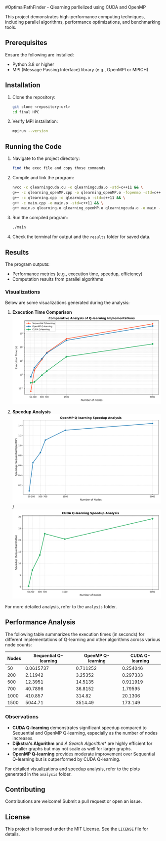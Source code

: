 #OptimalPathFinder - Qlearning parllelized using CUDA and OpenMP 

This project demonstrates high-performance computing techniques, including parallel algorithms, performance optimizations, and benchmarking tools.

## Prerequisites

Ensure the following are installed:
- Python 3.8 or higher
- MPI (Message Passing Interface) library (e.g., OpenMPI or MPICH)

## Installation

1. Clone the repository:
   ```bash
   git clone <repository-url>
   cd final HPC
   ```

2. Verify MPI installation:
   ```bash
   mpirun --version
   ```

## Running the Code

1. Navigate to the project directory:
   ```bash
   find the exec file and copy those commands
   ```

2. Compile and link the program:
   ```bash
   nvcc -c qlearningcuda.cu -o qlearningcuda.o -std=c++11 && \
   g++ -c qlearning_openMP.cpp -o qlearning_openMP.o -fopenmp -std=c++11 && \
   g++ -c qlearning.cpp -o qlearning.o -std=c++11 && \
   g++ -c main.cpp -o main.o -std=c++11 && \
   g++ main.o qlearning.o qlearning_openMP.o qlearningcuda.o -o main -fopenmp -L/usr/local/cuda/lib64 -lcuda -lcudart -lcurand
   ```

3. Run the compiled program:
   ```bash
   ./main
   ```

4. Check the terminal for output and the `results` folder for saved data.

## Results

The program outputs:
- Performance metrics (e.g., execution time, speedup, efficiency)
- Computation results from parallel algorithms

### Visualizations

Below are some visualizations generated during the analysis:

1. **Execution Time Comparison**  
   ![Execution Time Comparison](analysis/q_learning_comparative_analysis_corrected.png)

2. **Speedup Analysis**  
   ![Speedup Analysis](analysis/openmp_speedup_analysis.png)/
   ![Speedup Analysis](analysis/cuda_speedup_analysis.png)

For more detailed analysis, refer to the `analysis` folder.

## Performance Analysis

The following table summarizes the execution times (in seconds) for different implementations of Q-learning and other algorithms across various node counts:

| Nodes | Sequential Q-learning | OpenMP Q-learning | CUDA Q-learning |
|-------|------------------------|-------------------|-----------------|
| 50    | 0.0615737             | 0.711252          | 0.254046        | 
| 200   | 2.11942               | 3.25352           | 0.297333        | 
| 500   | 12.3951               | 14.5135           | 0.911919        | 
| 700   | 40.7896               | 36.8152           | 1.79595         | 
| 1000  | 410.857               | 314.82            | 20.1306         | 
| 1500  | 5044.71               | 3514.49           | 173.149         | 

### Observations

- **CUDA Q-learning** demonstrates significant speedup compared to Sequential and OpenMP Q-learning, especially as the number of nodes increases.
- **Dijkstra's Algorithm** and **A* Search Algorithm** are highly efficient for smaller graphs but may not scale as well for larger graphs.
- **OpenMP Q-learning** provides moderate improvement over Sequential Q-learning but is outperformed by CUDA Q-learning.

For detailed visualizations and speedup analysis, refer to the plots generated in the `analysis` folder.

## Contributing

Contributions are welcome! Submit a pull request or open an issue.

## License

This project is licensed under the MIT License. See the `LICENSE` file for details.
